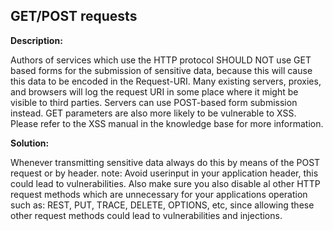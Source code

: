 
GET/POST requests
-------

**Description:**

Authors of services which use the HTTP protocol SHOULD NOT use GET based forms for the 
submission of sensitive data, because this will cause this data to be 
encoded in the Request-URI. Many existing servers, proxies, 
and browsers will log the request URI in some place where it might be 
visible to third parties. Servers can use POST-based form submission instead. 
GET parameters are also more likely to be vulnerable to XSS. Please refer to the 
XSS manual in the knowledge base for more information.


**Solution:**

Whenever transmitting sensitive data always do this by means of the POST request or by header.
note: Avoid userinput in your application header, this could lead to vulnerabilities.
Also make sure you also disable al other HTTP request methods which are unnecessary for
your applications operation such as: REST, PUT, TRACE, DELETE, OPTIONS, etc, since
allowing these other request methods could lead to vulnerabilities and injections.


